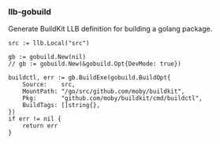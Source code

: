 ### llb-gobuild

Generate BuildKit LLB definition for building a golang package.

```
src := llb.Local("src")

gb := gobuild.New(nil)
// gb := gobuild.New(&gobuild.Opt{DevMode: true})

buildctl, err := gb.BuildExe(gobuild.BuildOpt{
	Source:    src,
	MountPath: "/go/src/github.com/moby/buildkit",
	Pkg:       "github.com/moby/buildkit/cmd/buildctl",
	BuildTags: []string{},
})
if err != nil {
	return err
}
```
